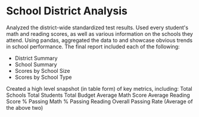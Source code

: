 # School District Analysis
Analyzed the district-wide standardized test results. Used every student's math and reading scores, as well as various information on the schools they attend. 
Using pandas, aggregated the data to and showcase obvious trends in school performance.
The final report included each of the following:
- District Summary
- School Summary
- Scores by School Size
- Scores by School Type

Created a high level snapshot (in table form) of key metrics, including:
Total Schools
Total Students
Total Budget
Average Math Score
Average Reading Score
% Passing Math
% Passing Reading
Overall Passing Rate (Average of the above two)
